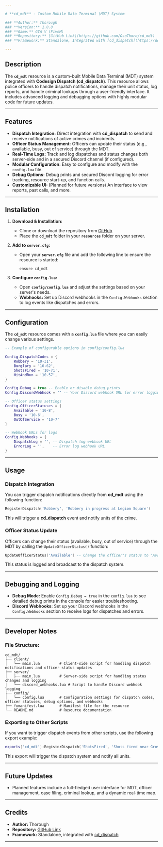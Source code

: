 ```yaml
---

# **cd_mdt** - Custom Mobile Data Terminal (MDT) System

### **Author:** Thorough  
### **Version:** 1.0.0  
### **Game:** GTA V (FiveM)  
### **Repository:** [GitHub Link](https://github.com/OsoThoro/cd_mdt)  
### **Framework:** Standalone, Integrated with [cd_dispatch](https://docs.codesign.pro/paid-scripts/dispatch)

---
```


## **Description**
The **`cd_mdt`** resource is a custom-built Mobile Data Terminal (MDT) system integrated with **Codesign Dispatch (cd_dispatch)**. This resource allows police officers to handle dispatch notifications, manage their unit status, log reports, and handle criminal lookups through a user-friendly interface. It includes advanced logging and debugging options with highly modular code for future updates.

---

## **Features**
- **Dispatch Integration:** Direct integration with **cd_dispatch** to send and receive notifications of active crimes and incidents.
- **Officer Status Management:** Officers can update their status (e.g., available, busy, out of service) through the MDT.
- **Real-Time Logs:** Track and log dispatches and status changes both server-side and in a secured Discord channel (if configured).
- **Modular Configuration:** Easy to configure and modify with the `config.lua` file.
- **Debug Options:** Debug prints and secured Discord logging for error tracking, resource start-up, and function calls.
- **Customizable UI:** (Planned for future versions) An interface to view reports, past calls, and more.

---

## **Installation**
1. **Download & Installation:**
   - Clone or download the repository from [GitHub](https://github.com/OsoThoro/cd_mdt).
   - Place the **`cd_mdt`** folder in your **`resources`** folder on your server.

2. **Add to `server.cfg`:**
   - Open your **`server.cfg`** file and add the following line to ensure the resource is started:
     ```
     ensure cd_mdt
     ```

3. **Configure `config.lua`:**
   - Open **`config/config.lua`** and adjust the settings based on your server's needs.
   - **Webhooks:** Set up Discord webhooks in the `Config.Webhooks` section to log events like dispatches and errors.

---

## **Configuration**
The **`cd_mdt`** resource comes with a **`config.lua`** file where you can easily change various settings. 

```lua
-- Example of configurable options in config/config.lua

Config.DispatchCodes = {
    Robbery = '10-31',
    Burglary = '10-62',
    ShotsFired = '10-71',
    HitAndRun = '10-57',
}

Config.Debug = true -- Enable or disable debug prints
Config.DiscordWebhook = '' -- Your Discord webhook URL for error logging

-- Officer status settings
Config.OfficerStatuses = {
    Available = '10-8',
    Busy = '10-6',
    OutOfService = '10-7'
}

-- Webhook URLs for logs
Config.Webhooks = {
    DispatchLog = '', -- Dispatch log webhook URL
    ErrorLog = '',    -- Error log webhook URL
}
```

---

## **Usage**

### **Dispatch Integration**
You can trigger dispatch notifications directly from **cd_mdt** using the following function:

```lua
RegisterDispatch('Robbery', 'Robbery in progress at Legion Square')
```

This will trigger a **cd_dispatch** event and notify units of the crime.

### **Officer Status Update**
Officers can change their status (available, busy, out of service) through the MDT by calling the `UpdateOfficerStatus()` function:

```lua
UpdateOfficerStatus('Available') -- Change the officer's status to 'Available'
```

This status is logged and broadcast to the dispatch system.

---

## **Debugging and Logging**
- **Debug Mode:** Enable `Config.Debug = true` in the `config.lua` to see detailed debug prints in the console for easier troubleshooting.
- **Discord Webhooks:** Set up your Discord webhooks in the `Config.Webhooks` section to receive logs for dispatches and errors.

---

## **Developer Notes**

### **File Structure:**

```
cd_mdt/
├── client/
│   └── main.lua         # Client-side script for handling dispatch notifications and officer status updates
├── server/
│   ├── main.lua         # Server-side script for handling status changes and logging
│   └── discord_webhooks.lua # Script to handle Discord webhook logging
├── config/
│   └── config.lua       # Configuration settings for dispatch codes, officer statuses, debug options, and webhooks
├── fxmanifest.lua       # Manifest file for the resource
└── README.md            # Resource documentation
```

### **Exporting to Other Scripts**
If you want to trigger dispatch events from other scripts, use the following export example:

```lua
exports['cd_mdt']:RegisterDispatch('ShotsFired', 'Shots fired near Grove Street')
```

This export will trigger the dispatch system and notify all units.

---

## **Future Updates**
- Planned features include a full-fledged user interface for MDT, officer management, case filing, criminal lookup, and a dynamic real-time map.

---

## **Credits**
- **Author:** Thorough  
- **Repository:** [GitHub Link](https://github.com/OsoThoro/cd_mdt)  
- **Framework:** Standalone, integrated with [cd_dispatch](https://docs.codesign.pro/paid-scripts/dispatch)

---
